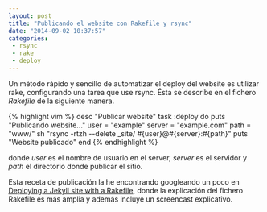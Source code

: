 ```yaml
---
layout: post
title: "Publicando el website con Rakefile y rsync"
date: "2014-09-02 10:37:57"
categories:
 - rsync
 - rake
 - deploy
---
```


Un método rápido y sencillo de automatizar el deploy del website es utilizar rake, configurando una tarea que use rsync. Ésta se describe en el fichero *Rakefile* de la siguiente manera.

{% highlight vim %}
    desc "Publicar website"
    task :deploy do
      puts "Publicando website..."
      user   = "example"
      server = "example.com"
      path   = "www/"
      sh "rsync -rtzh --delete _site/ #{user}@#{server}:#{path}"
      puts "Website publicado"
    end
{% endhighlight %}

donde *user* es el nombre de usuario en el server, *server* es el servidor y *path* el directorio donde publicar el sitio.

Esta receta de publicación la he encontrando googleando un poco en [Deploying a Jekyll site with a Rakefile](http://blog.grayghostvisuals.com/workflow/deploying-jekyll-with-rake/), donde la explicación del fichero Rakefile es más amplia y además incluye un screencast explicativo.
